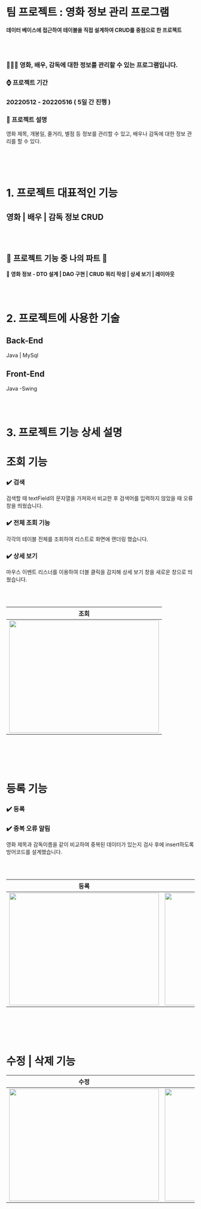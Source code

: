 # 팀 프로젝트 : 영화 정보 관리 프로그램
**데이터 베이스에 접근하여 테이블을 직접 설계하여 CRUD를 중점으로 한 프로젝트** 

<br><br>

### 💁🏻‍♀️ 영화, 배우, 감독에 대한 정보를 관리할 수 있는 프로그램입니다.  

### ⌚ 프로젝트 기간

### 20220512 - 20220516 ( 5일 간 진행 )  

### 📂 프로젝트 설명

영화 제목, 개봉일, 줄거리, 별점 등 정보를 관리할 수 있고, 배우나 감독에 대한 정보 관리를 할 수 있다.  
<br><br><br><br>

# 1. 프로젝트 대표적인 기능

## 영화 | 배우 | 감독 정보 CRUD  

<br><br>


## 🌲 프로젝트 기능 중 나의 파트 🌲

**🚩 영화 정보 - DTO 설계   |   DAO 구현   |   CRUD 쿼리 작성   |   상세 보기   |   레이아웃** 

<br><br>


# 2. 프로젝트에 사용한 기술

## Back-End

Java | MySql

## Front-End

Java -Swing

<br><br>


# 3. 프로젝트 기능 상세 설명

# 조회 기능

### ✔️ 검색

검색할 때 textField의 문자열을 가져와서 비교한 후 검색어를 입력하지 않았을 때 오류 창을 띄웠습니다.

### ✔️ 전체 조회 기능

각각의 테이블 전체를 조회하여 리스트로 화면에 랜더링 했습니다.

### ✔️ 상세 보기

마우스 이벤트 리스너를 이용하여 더블 클릭을 감지해 상세 보기 창을 새로운 창으로 띄웠습니다.

<br><br>

| 조회 |
|------|
|<img src="https://user-images.githubusercontent.com/89136556/181675834-2ffe1296-fe6d-40d7-8875-cd01a6212d0c.gif"  width="400" height="300">|

<br><br><br><br>

# 등록 기능

### ✔️ 등록

### ✔️ 중복 오류 알림

영화 제목과 감독이름을 같이 비교하여 중복된 데이터가 있는지 검사 후에 insert하도록 방어코드를 설계했습니다.

<br><br>

| 등록 | 중복오류 |
|------|---|
|<img src="https://user-images.githubusercontent.com/89136556/181676040-bd3de7c5-a9a7-4e77-a199-3a468f01bf17.gif"  width="400" height="300">|<img src="https://user-images.githubusercontent.com/89136556/181676072-1ef4cf90-6a13-4947-bc48-9576edf85d39.gif"  width="400" height="300">|

<br><br><br><br>

# 수정 | 삭제 기능

| 수정 | 삭제 |
|------|---|
|<img src="https://user-images.githubusercontent.com/89136556/181676161-808c5ec5-64a3-4750-b69a-11c6915e08ce.gif"  width="400" height="300">|<img src="https://user-images.githubusercontent.com/89136556/181676186-4d61355d-6a8f-402d-a3ac-4445b85219e6.gif"  width="400" height="300">|


